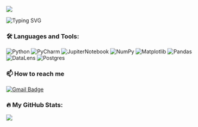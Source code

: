 <a id='link1'></a>
![](https://komarev.com/ghpvc/?username=lisittsa2050&style=flat&label=profile+views&color=orange)

![Typing SVG](https://readme-typing-svg.herokuapp.com?font=Fira+Code&size30&pause=1000&width=435&lines=Hi👋+I'm+Aleksei)

### :hammer_and_wrench: Languages and Tools:
  ![Python](https://img.shields.io/badge/python-3670A0?style=for-the-badge&logo=python&logoColor=green)
  ![PyCharm](https://img.shields.io/badge/pycharm-143?style=for-the-badge&logo=pycharm&logoColor=black&color=black&labelColor=green)
  ![JupiterNotebook](https://img.shields.io/badge/-Jupyter-f1faee?style=for-the-badge&logo=jupyter)
  ![NumPy](https://img.shields.io/badge/numpy-%23013243.svg?style=for-the-badge&logo=numpy&logoColor=orange)
  ![Matplotlib](https://img.shields.io/badge/Matplotlib-%23ffffff.svg?style=for-the-badge&logo=Matplotlib&logoColor=red)
  ![Pandas](https://img.shields.io/badge/pandas-%23150458.svg?style=for-the-badge&logo=pandas&logoColor=ffd800)
  ![DataLens](https://img.shields.io/badge/-Seaborn-f1faee?style=for-the-badge&logo=Seaborn)
  ![Postgres](https://img.shields.io/badge/postgres-%23316192.svg?style=for-the-badge&logo=postgresql&logoColor=black)
   
### 📫 How to reach me
[![Gmail Badge](https://img.shields.io/badge/Gmail-D14836?style=for-the-badge&logo=gmail&logoColor=white)](mailto:alekseilisittsa@gmail.com)

### :fire: My GitHub Stats:

<a href="http://www.github.com/Lisittsa2050"><img src="https://github-readme-streak-stats.herokuapp.com/?user=Lisittsa2050&stroke=f97316&background=000000&ring=10b981&fire=10b981&currStreakNum=f97316&currStreakLabel=10b981&sideNums=f97316&sideLabels=f97316&dates=f97316&hide_border=true" /></a>
